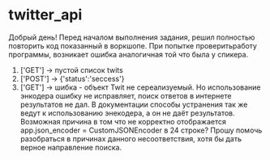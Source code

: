 # twitter_api
Добрый день! Перед началом выполнения задания, решил полностью повторить код показанный в воркшопе.
При попытке проверитьработу программы, возникает ошибка аналогичная той что была у спикера.
1) ['GET'] -> пустой список twits
2) ['POST'] -> {'status':'seccess'}
3) ['GET'] -> шибка - объект Twit не сереализуемый.
   Но использование энкодера ошибку не исправляет, поиск ответов в интернете результатов не дал.
   В документации способы устранения так же ведут к использованию энекодера, а он не даёт результатов.
   Возможная причина в том что не корректно отображается app.json_encoder = CustomJSONEncoder в 24 строке?
Прошу помочь разобраться в причинах данного несоответствия, хотя бы дать верное направление поиска.
